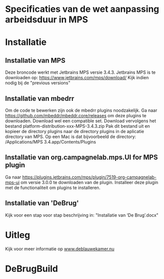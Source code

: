 Specificaties van de wet aanpassing arbeidsduur in MPS
======================================================

# Installatie
## Installatie van MPS
Deze broncode werkt met Jetbrains MPS versie 3.4.3. 
Jetbrains MPS is te downloaden op: https://www.jetbrains.com/mps/download/
Kijk indien nodig bij de "previous versions"

## Installatie van mbedrr
Om de code te bewerken zijn ook de mbedrr plugins noodzakelijk. 
Ga naar https://github.com/mbeddr/mbeddr.core/releases om deze plugins te downloaden.
Download wel een compatible set.
Download vervolgens het bestand platform-distribution-xxx-MPS-3.4.3.zip
Pak dit bestand uit en kopieer de directory plugins naar de directory plugins in de aplicatie directory van MPS. Op een Mac is dat bijvoorbeeld de directory:
/Applications/MPS 3.4.app/Contents/Plugins

## Installatie van org.campagnelab.mps.UI for MPS plugin
Ga naar https://plugins.jetbrains.com/mps/plugin/7519-org-campagnelab-mps-ui om versie 3.0.0 te downloaden van de plugin. Installeer deze plugin met de functionaliteit om plugins te installeren. 

## Installatie van 'DeBrug'
Kijk voor een stap voor stap beschrijving in:
"Installatie van ‘De Brug’.docx" 

# Uitleg
Kijk voor meer informatie op www.deblauwekamer.nu
# DeBrugBuild
